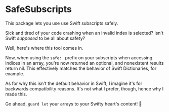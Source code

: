 # SafeSubscripts

This package lets you use use Swift subscripts safely.

Sick and tired of your code crashing when an invalid index is selected? Isn't Swift _supposed_ to be all about safety?

Well, here's where this tool comes in.

Now, when using the `safe: ` prefix on your subscripts when accessing indices in an array, you're now returned an optional, and nonexistent results return nil. This effectively matches the behavior of Swift Dictionaries, for example.

As for why this isn't the default behavior in Swift, I imagine it's for backwards compatibility reasons. It's not what I prefer, though, hence why I made this.

Go ahead, `guard let` your arrays to your Swifty heart's content! 🧡
